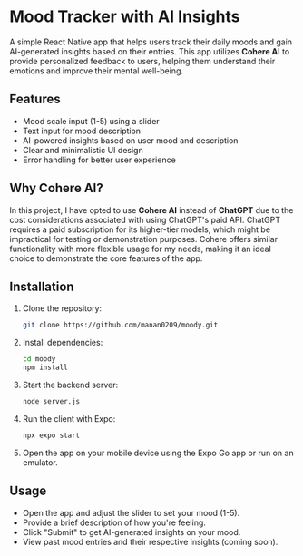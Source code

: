 # Mood Tracker with AI Insights

A simple React Native app that helps users track their daily moods and gain AI-generated insights based on their entries. This app utilizes **Cohere AI** to provide personalized feedback to users, helping them understand their emotions and improve their mental well-being. 



## Features
- Mood scale input (1-5) using a slider
- Text input for mood description
- AI-powered insights based on user mood and description
- Clear and minimalistic UI design
- Error handling for better user experience

## Why Cohere AI?
In this project, I have opted to use **Cohere AI** instead of **ChatGPT** due to the cost considerations associated with using ChatGPT's paid API. ChatGPT requires a paid subscription for its higher-tier models, which might be impractical for testing or demonstration purposes. Cohere offers similar functionality with more flexible usage for my needs, making it an ideal choice to demonstrate the core features of the app. 

## Installation

1. Clone the repository:
   ```bash
   git clone https://github.com/manan0209/moody.git
2. Install dependencies:
   ```bash
   cd moody
   npm install
3. Start the backend server:
   ```bash
   node server.js
5. Run the client with Expo:
   ```bash
   npx expo start
6. Open the app on your mobile device using the Expo Go app or run on an emulator.


## Usage
- Open the app and adjust the slider to set your mood (1-5).
- Provide a brief description of how you're feeling.
- Click "Submit" to get AI-generated insights on your mood.
- View past mood entries and their respective insights (coming soon).

